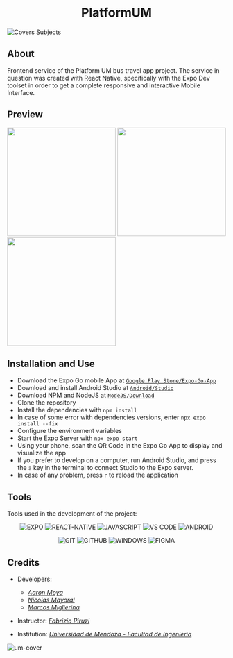 <h1 align="center"> PlatformUM </h1>

![Covers Subjects](https://github.com/NKAmazing/PlatformUM_Frontend/assets/83615373/b91ddb34-6563-4737-87c5-271c186cbfc1)

## About
Frontend service of the Platform UM bus travel app project. The service in question was created with React Native, specifically with the Expo Dev toolset in order to get a complete responsive and interactive Mobile Interface.

## Preview
<p float="center">
  <img src="https://github.com/NKAmazing/PlatformUM_Frontend/assets/83615373/b8319dcf-6ce2-4340-8bec-8a99388a67cc" width="250" />
  <img src="https://github.com/NKAmazing/PlatformUM_Frontend/assets/83615373/e9bbbe41-07e4-4960-9e18-154b70305121" width="250" />
  <img src="https://github.com/NKAmazing/PlatformUM_Frontend/assets/83615373/0783159a-5d11-4a1a-ab51-81fdfe271a16" width="250" />
</p>

## Installation and Use
* Download the Expo Go mobile App at [```Google Play Store/Expo-Go-App```](https://play.google.com/store/apps/details?id=host.exp.exponent&pcampaignid=web_share)
* Download and install Android Studio at [```Android/Studio```](https://developer.android.com/studio)
* Download NPM and NodeJS at [```NodeJS/Download```](https://nodejs.org/en/download)
* Clone the repository
* Install the dependencies with ```npm install```
* In case of some error with dependencies versions, enter ```npx expo install --fix```
* Configure the environment variables
* Start the Expo Server with ```npx expo start```
* Using your phone, scan the QR Code in the Expo Go App to display and visualize the app
* If you prefer to develop on a computer, run Android Studio, and press the ```a``` key in the terminal to connect Studio to the Expo server.
* In case of any problem, press ```r``` to reload the application

## Tools
Tools used in the development of the project:
<div align="center">

![EXPO](https://img.shields.io/badge/Expo-20232A?style=for-the-badge&logo=expo&logoColor=61DAFB)  ![REACT-NATIVE](https://img.shields.io/badge/React_Native-20232A?style=for-the-badge&logo=react&logoColor=61DAFB) ![JAVASCRIPT](https://img.shields.io/badge/JavaScript-F7DF1E?style=for-the-badge&logo=javascript&logoColor=black) ![VS CODE](https://img.shields.io/badge/Visual_Studio_Code-0078D4?style=for-the-badge&logo=visual%20studio%20code&logoColor=white) ![ANDROID](https://img.shields.io/badge/Android_Studio-3DDC84?style=for-the-badge&logo=android-studio&logoColor=white) 

![GIT](https://img.shields.io/badge/GIT-E44C30?style=for-the-badge&logo=git&logoColor=white) ![GITHUB](https://img.shields.io/badge/GitHub-100000?style=for-the-badge&logo=github&logoColor=white) ![WINDOWS](https://img.shields.io/badge/Windows-0078D6?style=for-the-badge&logo=windows&logoColor=white) ![FIGMA](https://img.shields.io/badge/Figma-F24E1E?style=for-the-badge&logo=figma&logoColor=white)

</div>

## Credits
- Developers: 
     * [<i>Aaron Moya</i>](https://github.com/j0k3rD)
     * [<i>Nicolas Mayoral</i>](https://github.com/NKAmazing)
     * [<i>Marcos Miglierina</i>](https://github.com/XxRaXoRxX)

- Instructor: [<i>Fabrizio Piruzi</i>](https://github.com/fpiruzi)

- Institution: [<i>Universidad de Mendoza - Facultad de Ingenieria</i>](https://um.edu.ar/ingenieria/)

![um-cover](https://user-images.githubusercontent.com/83615373/235419081-c36fcb36-c412-4317-b40a-7cad5e937339.png)
